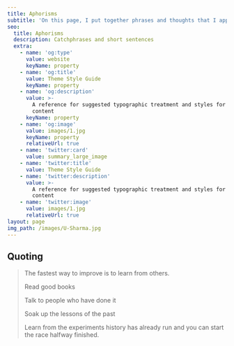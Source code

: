 ```yaml
---
title: Aphorisms
subtitle: 'On this page, I put together phrases and thoughts that I appreciate'
seo:
  title: Aphorisms
  description: Catchphrases and short sentences
  extra:
    - name: 'og:type'
      value: website
      keyName: property
    - name: 'og:title'
      value: Theme Style Guide
      keyName: property
    - name: 'og:description'
      value: >-
        A reference for suggested typographic treatment and styles for your
        content
      keyName: property
    - name: 'og:image'
      value: images/1.jpg
      keyName: property
      relativeUrl: true
    - name: 'twitter:card'
      value: summary_large_image
    - name: 'twitter:title'
      value: Theme Style Guide
    - name: 'twitter:description'
      value: >-
        A reference for suggested typographic treatment and styles for your
        content
    - name: 'twitter:image'
      value: images/1.jpg
      relativeUrl: true
layout: page
img_path: /images/U-Sharma.jpg
---
```

## Quoting

> The fastest way to improve is to learn from others.
>
> Read good books
>
> Talk to people who have done it
>
> Soak up the lessons of the past
>
> Learn from the experiments history has already run and you can start the race halfway finished.

